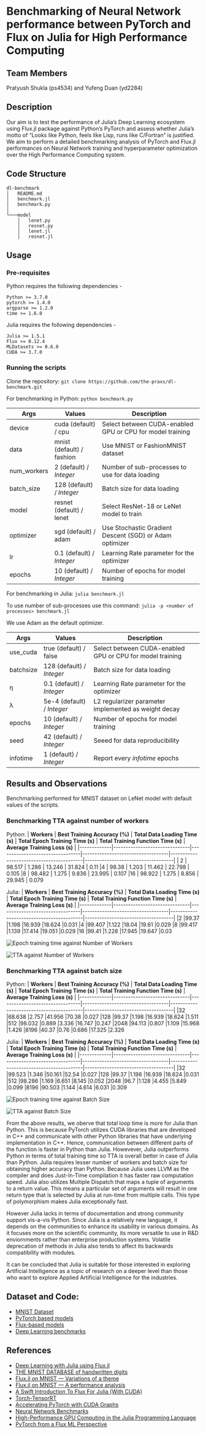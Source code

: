 # Benchmarking of Neural Network performance between PyTorch and Flux on Julia for High Performance Computing
## Team Members
Pratyush Shukla (ps4534) and Yufeng Duan (yd2284)

## Description
Our aim is to test the performance of Julia’s Deep Learning ecosystem using Flux.jl package against Python’s PyTorch and assess whether Julia’s motto of “Looks like Python, feels like Lisp, runs like C/Fortran” is justified. We aim to perform a detailed benchmarking analysis of PyTorch and Flux.jl performances on Neural Network training and hyperparameter optimization over the High Performance Computing system. 

## Code Structure
```
dl-benchmark
│   README.md
│   benchmark.jl
|   benchmark.py
│
└───model
    │   lenet.py
    │   resnet.py 
    │   lenet.jl
    │   resnet.jl  
```

## Usage
### Pre-requisites
Python requires the following dependencies -
```
Python >= 3.7.0
pytorch >= 1.4.0
argparse >= 1.2.0
time >= 1.6.0
```

Julia requires the following dependencies - 
```
Julia >= 1.5.1
Flux >= 0.12.4
MLDatasets >= 0.6.0
CUDA >= 3.7.0
```

### Running the scripts
Clone the repository: ```git clone https://github.com/the-praxs/dl-benchmark.git```<br/>

For benchmarking in Python: ```python benchmark.py```

| Args        | Values                    | Description                                               |
|-------------|---------------------------|-----------------------------------------------------------|
| device      | cuda (default) / cpu      | Select between CUDA-enabled GPU or CPU for model training |  
| data        | mnist (default) / fashion | Use MNIST or FashionMNIST dataset                         |
| num_workers | 2 (default) / _Integer_   | Number of sub-processes to use for data loading           |
| batch_size  | 128 (default) / _Integer_ | Batch size for data loading                               |
| model       | resnet (default) / lenet  | Select ResNet-18 or LeNet model to train                  |
| optimizer   | sgd (default) / adam      | Use Stochastic Gradient Descent (SGD) or Adam optimizer   |
| lr          | 0.1 (default) / _Integer_ | Learning Rate parameter for the optimizer                 |
| epochs      | 10 (default) / _Integer_  | Number of epochs for model training                       |

For benchmarking in Julia: ```julia benchmark.jl```

To use number of sub-processes use this command: ```julia -p <number of processes> benchmark.jl```

We use Adam as the default optimizer.

| __Args__    | __Values__                 | __Description__                                           |
|-------------|----------------------------|-----------------------------------------------------------|
| use_cuda    | true (default) / false     | Select between CUDA-enabled GPU or CPU for model training |
| batchsize   | 128 (default) / _Integer_  | Batch size for data loading                               |
| η           | 0.1 (default) / _Integer_  | Learning Rate parameter for the optimizer                 |
| λ           | 5e-4 (default) / _Integer_ | L2 regularizer parameter implemented as weight decay      |
| epochs      | 10 (default) / _Integer_   | Number of epochs for model training                       |
| seed        | 42 (default) / _Integer_   | Seeed for data reproducibility                            |
| infotime    | 1 (default) / _Integer_    | Report every _infotime_ epochs                            |

## Results and Observations
Benchmarking performed for MNIST dataset on LeNet model with default values of the scripts.

### Benchmarking TTA against number of workers
Python:
| __Workers__ | __Best Training Accuracy (%)__ | __Total Data Loading Time (s)__ | __Total Epoch Training Time (s)__ | __Total Training Function Time (s)__ | __Average Training Loss (s)__ |
|-------------|-------------------------------|---------------------------------|-----------------------------------|------------------------------------------|------------------------------------|
|  2 |	98.517 | 1.286 | 13.246 | 31.824 | 0.11
|4   |	98.38 |	1.203 |	11.462 | 22.798 |	0.105
|8   |	98.482 | 1.275 | 9.836 | 23.995 | 0.107
|16  |	98.922 |	1.275 |	8.856 |	29.945 | 0.079

Julia:
| __Workers__ | __Best Training Accuracy (%)__ | __Total Data Loading Time (s)__ | __Total Epoch Training Time (s)__ | __Total Training Function Time (s)__ | __Average Training Loss (s)__ |
|-------------|-------------------------------|---------------------------------|-----------------------------------|------------------------------------------|------------------------------------|
|2	|99.37	|1.198	|16.939	|18.624	|0.031
|4	|99.407	|1.122	|18.04	|19.61	|0.029
|8	|99.417	|1.139	|17.414	|19.051	|0.029
|16	|99.41	|1.228	|17.945	|19.647	|0.03

![Epoch training time against Number of Workers](/images/1.png?raw=true "TTA against Number of Workers")

![TTA against Number of Workers](/images/2.png?raw=true "TTA against Number of Workers")

### Benchmarking TTA against batch size
Python:
| __Workers__ | __Best Training Accuracy (%)__ | __Total Data Loading Time (s)__ | __Total Epoch Training Time (s)__ | __Total Training Function Time (s)__ | __Average Training Loss (s)__ |
|-------------|-------------------------------|---------------------------------|-----------------------------------|------------------------------------------|------------------------------------|
|32	|68.638	|2.757	|41.956	|70.38	|0.027
|128	|99.37	|1.198	|16.939	|18.624	|1.511
|512	|98.032	|0.889	|3.336	|16.747	|0.247
|2048	|94.113	|0.807	|1.109	|15.968	|1.426
|8196	|40.37	|0.76	|0.686	|17.325	|2.326

Julia:
| __Workers__ | __Best Training Accuracy (%)__ | __Total Data Loading Time (s)__ | __Total Epoch Training Time (s)__ | __Total Training Function Time (s)__ | __Average Training Loss (s)__ |
|-------------|-------------------------------|---------------------------------|-----------------------------------|------------------------------------------|------------------------------------|
|32	  |99.523	|1.346	|50.161	|52.54	|0.027
|128	|99.37	|1.198	|16.939	|18.624	|0.031
|512	|98.286	|1.169	|6.651	|8.145	|0.052
|2048	|96.7	|1.128	|4.455	|5.849	|0.099
|8196	|90.503	|1.144	|4.614	|6.031	|0.309

![Epoch training time against Batch Size](/images/3.png?raw=true "TTA against Batch Size")

![TTA against Batch Size](/images/4.png?raw=true "TTA against Batch Size")

From the above results, we oberve that total loop time is more for Julia than Python. This is because PyTorch utilizes CUDA libraries that are developed in C++ and communicate with other Python libraries that have underlying implementation in C++. Hence, communication between different parts of the function is faster in Python than Julia. Howevever, Julia outperforms Python in terms of total training time so TTA is overall better in case of Julia than Python. Julia requires lesser number of workers and batch size for obtaining higher accuracy than Python. Because Julia uses LLVM as the compiler and does Just-In-Time compilation it has faster raw computation speed. Julia also utilizes Multiple Dispatch that maps a tuple of arguments to a return value. This means a particular set of arguments will result in one return type that is selected by Julia at run-time from multiple calls. This type of polymorphism makes Julia exceptionally fast.<br/>

However Julia lacks in terms of documentation and strong community support vis-a-vis Python. Since Julia is a relatively new language, it depends on the communities to enhance its usability in various domains. As it focuses more on the scientific community, its more versatile to use in R&D enviornments rather than enterprise production systems. Volatile deprecation of methods in Julia also tends to affect its backwards compatibility with modules.<br/>

It can be concluded that Julia is suitable for those interested in exploring Artificial Intelligence as a topic of research on a deeper level than those who want to explore Applied Artificial Intelligence for the industries.

## Dataset and Code:
* [MNIST Dataset](http://yann.lecun.com/exdb/mnist/)
* [PyTorch based models](https://github.com/pytorch/examples)
* [Flux-based models](https://fluxml.ai/Flux.jl/v0.2/examples/logreg.html)
* [Deep Learning benchmarks](https://github.com/avik-pal/DeepLearningBenchmarks)

## References
* [Deep Learning with Julia using Flux.jl](https://deeplearningwithjulia.com/)
* [THE MNIST DATABASE of handwritten digits](http://yann.lecun.com/exdb/mnist/)
* [Flux.jl on MNIST — Variations of a theme](https://towardsdatascience.com/flux-jl-on-mnist-variations-of-a-theme-c3cd7a949f8c)
* [Flux.jl on MNIST — A performance analysis](https://towardsdatascience.com/flux-jl-on-mnist-a-performance-analysis-c660c2ffd330)
* [A Swift Introduction To Flux For Julia (With CUDA)](https://towardsdatascience.com/a-swift-introduction-to-flux-for-julia-with-cuda-9d87c535312c)
* [Torch-TensorRT](https://pytorch.org/TensorRT/)
* [Accelerating PyTorch with CUDA Graphs](https://pytorch.org/blog/accelerating-pytorch-with-cuda-graphs/)
* [Neural Network Benchmarks](https://towardsdatascience.com/neural-network-benchmarks-82d48425c21b)
* [High-Performance GPU Computing in the Julia Programming Language](https://developer.nvidia.com/blog/gpu-computing-julia-programming-language/)
* [PyTorch from a Flux ML Perspective](https://python.plainenglish.io/python-experience-in-machine-learning-from-julia-perspective-fe24e42eee4a)

